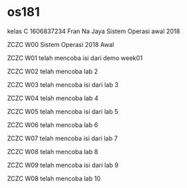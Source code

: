 # os181

kelas C 1606837234 Fran Na Jaya Sistem Operasi awal 2018

ZCZC W00 Sistem Operasi 2018 Awal

ZCZC W01 telah mencoba isi dari demo week01

ZCZC W02 telah mencoba lab 2

ZCZC W03 telah mencoba isi dari lab 3

ZCZC W04 telah mencoba lab 4

ZCZC W05 telah mencoba isi dari lab 5

ZCZC W06 telah mencoba lab 6

ZCZC W07 telah mencoba isi dari lab 7

ZCZC W08 telah mencoba lab 8

ZCZC W09 telah mencoba isi dari lab 9

ZCZC W08 telah mencoba lab 10
